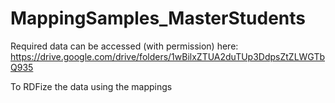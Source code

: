 # MappingSamples_MasterStudents

Required data can be accessed (with permission) here: https://drive.google.com/drive/folders/1wBilxZTUA2duTUp3DdpsZtZLWGTbQ935

To RDFize the data using the mappings 
